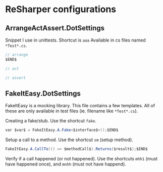 # ReSharper configurations

## ArrangeActAssert.DotSettings

Snippet I use in unittests. Shortcut is `aaa` Available in cs files named `*Test*.cs`.

```csharp
// arrange
$END$

// act

// assert
```

## FakeItEasy.DotSettings

FakeItEasy is a mocking library. This file contains a few templates. All of these are only available in test files (ie. filename like `*Test*.cs`).

Creating a fake/stub. Use the shortcut `fake`.

```csharp
var $var$ = FakeItEasy.A.Fake<$interface$>();$END$
```

Setup a call to a method. Use the shortcut `sm` (setup method).

```csharp
FakeItEasy.A.CallTo(() => $methodCall$).Returns($result$);$END$
```

Verify if a call happened (or not happened). Use the shortcuts `mhh1` (must have happened once), and `mnhh` (must not have happend).



